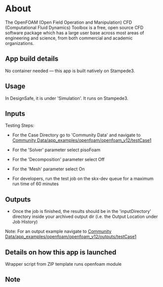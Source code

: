 # About
The OpenFOAM (Open Field Operation and Manipulation) CFD (Computational Fluid Dynamics) Toolbox is a free, open source CFD software package which has a large user base across most areas of engineering and science, from both commercial and academic organizations.

## App build details
No container needed — this app is built natively on Stampede3.

## Usage
In DesignSafe, it is under 'Simulation'. It runs on Stampede3.

## Inputs
Testing Steps:
- For the Case Directory go to 'Community Data' and navigate to [Community Data/app_examples/openfoam/openfoam_v12/testCase1](https://www.designsafe-ci.org/data/browser/tapis/designsafe.storage.community/%2Fapp_examples%2Fopenfoam%2Fopenfoam_v12%2FtestCase1)
- For the 'Solver' parameter select pisoFoam
- For the 'Decomposition' parameter select Off
- For the 'Mesh' parameter select On

- For developers, run the test job on the skx-dev queue for a maximum run time of 60 minutes

## Outputs

- Once the job is finished, the results should be in the 'inputDirectory' directory inside your archived output dir (i.e. the Output Location under Job History)

 Note: For an output example navigate to 
 [Community Data/app_examples/openfoam/openfoam_v12/outputs/testCase1](https://www.designsafe-ci.org/data/browser/projects/PRJ-1305/workdir/%2Fapp_examples%2Fopenfoam%2Fopenfoam_v12%2Foutputs%2FtestCase1)

## Details on how this app is launched
Wrapper script from ZIP template runs openfoam module

## Note
